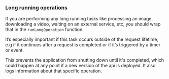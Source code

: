 ### Long running operations

If you are performing any long running tasks like processing an image, downloading a video, waiting on an external service, etc, you should wrap that in the `runLongOperation` function.

It’s especially important if this task occurs outside of the request lifetime, e.g if it continues after a request is completed or if it’s triggered by a timer or event.

This prevents the application from shutting down until it's completed, which could happen at any point if a new version of the api is deployed. It also logs information about that specific operation.
